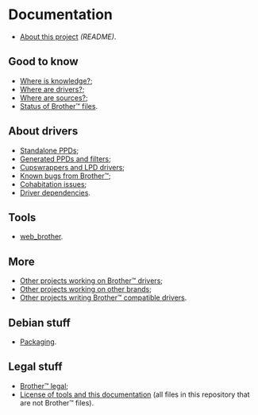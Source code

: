 Documentation
=============

* [About this project](../README.md) _(README)_.

Good to know
------------

* [Where is knowledge?](where_is_knowledge.md);
* [Where are drivers?](where_are_drivers.md);
* [Where are sources?](where_are_sources.md);
* [Status of Brother™ files](status_of_brother_files.md).

About drivers
-------------

* [Standalone PPDs](standalone_ppds.md);
* [Generated PPDs and filters](generated_ppds_and_filters.md);
* [Cupswrappers and LPD drivers](cupswrappers_and_lpd_drivers.md);
* [Known bugs from Brother™](known_bugs_from_brother.md);
* [Cohabitation issues](cohabitation_issues.md);
* [Driver dependencies](driver_dependencies.md).

Tools
-----

* [web_brother](web_brother.md).

More
----

* [Other projects working on Brother™ drivers](other_projects_working_on_brother_drivers.md);
* [Other projects working on other brands](other_projects_working_on_other_brand.md);
* [Other projects writing Brother™ compatible drivers](other_projects_wrintings_brother_compatible_drivers.md).

Debian stuff
------------

* [Packaging](packaging.md).

Legal stuff
-----------

* [Brother™ legal](brother_legal.md);
* [License of tools and this documentation](../COPYING.md) (all files in this repository that are not Brother™ files).

